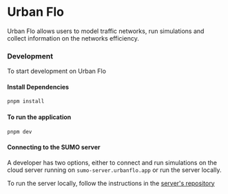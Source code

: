 # Urban Flo

Urban Flo allows users to model traffic networks, run simulations and
collect information on the networks efficiency.

### Development

To start development on Urban Flo

#### Install Dependencies

```bash
pnpm install
```

#### To run the application

```bash
pnpm dev
```

#### Connecting to the SUMO server

A developer has two options, either to connect and run simulations on the cloud server running on `sumo-server.urbanflo.app` or run the server locally.

To run the server locally, follow the instructions in the [server's repository](https://github.com/igloo-4002/urbanflo-sumo-server)
